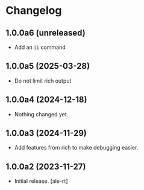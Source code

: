 # Changelog


## 1.0.0a6 (unreleased)


- Add an `ii` command


## 1.0.0a5 (2025-03-28)


- Do not limit rich output


## 1.0.0a4 (2024-12-18)


- Nothing changed yet.


## 1.0.0a3 (2024-11-29)

- Add features from rich to make debugging easier.


## 1.0.0a2 (2023-11-27)

- Initial release.
  [ale-rt]
